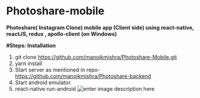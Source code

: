 # Photoshare-mobile
 
**Photoshare( Instagram Clone) mobile app (Client side) using react-native, reactJS, redux , apollo-client  (on Windows)**

**#Steps: Installation**
1. git clone https://github.com/manojkmishra/Photoshare-Mobile.git
2. yarn install
3. Start server as mentioned in repo- https://github.com/manojkmishra/Photoshare-backend
4. Start android emulator.
5. react-native run-android
![enter image description here](https://github.com/manojkmishra/Photoshare-Mobile/blob/master/screenshots/createdatabase.PNG)